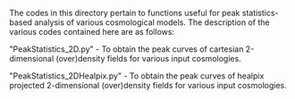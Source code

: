 The codes in this directory pertain to functions useful for peak statistics-based analysis of various cosmological models. The description of the various codes contained here are as follows:


"PeakStatistics_2D.py" - To obtain the peak curves of cartesian 2-dimensional (over)density fields for various input cosmologies.

"PeakStatistics_2DHealpix.py" - To obtain the peak curves of healpix projected 2-dimensional (over)density fields for various input cosmologies.
